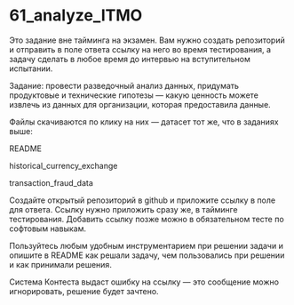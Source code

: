 # 61_analyze_ITMO


Это задание вне тайминга на экзамен. Вам нужно создать репозиторий и отправить в поле ответа ссылку на него во время тестирования, а задачу сделать в любое время до интервью на вступительном испытании.

Задание: провести разведочный анализ данных, придумать продуктовые и технические гипотезы — какую ценность можете извлечь из данных для организации, которая предоставила данные.

Файлы скачиваются по клику на них — датасет тот же, что в заданиях выше:

README

historical_currency_exchange

transaction_fraud_data

Создайте открытый репозиторий в github и приложите ссылку в поле для ответа. Ссылку нужно приложить сразу же, в тайминге тестирования. Добавить ссылку позже можно в обязательном тесте по софтовым навыкам.

Пользуйтесь любым удобным инструментарием при решении задачи и опишите в README как решали задачу, чем пользовались при решении и как принимали решения.

Система Контеста выдаст ошибку на ссылку — это сообщение можно игнорировать, решение будет зачтено.
